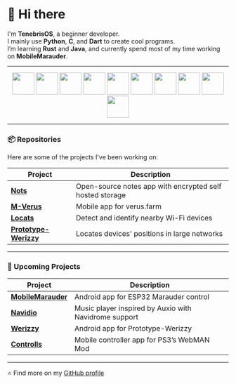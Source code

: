 # 👋 Hi there

I'm **TenebrisOS**, a beginner developer.  
I mainly use **Python**, **C**, and **Dart** to create cool programs.  
I’m learning **Rust** and **Java**, and currently spend most of my time working on **MobileMarauder**.

---

<div align="center">
  <img src="https://cdn.jsdelivr.net/gh/devicons/devicon/icons/androidstudio/androidstudio-original.svg" height="50"/>
  <img src="https://cdn.jsdelivr.net/gh/devicons/devicon/icons/flutter/flutter-original.svg" height="50"/>
  <img src="https://cdn.jsdelivr.net/gh/devicons/devicon/icons/dart/dart-original.svg" height="50"/>
  <img src="https://cdn.jsdelivr.net/gh/devicons/devicon/icons/linux/linux-original.svg" height="50"/>
  <img src="https://cdn.jsdelivr.net/gh/devicons/devicon/icons/c/c-original.svg" height="50"/>
  <img src="https://cdn.jsdelivr.net/gh/devicons/devicon/icons/csharp/csharp-original.svg" height="50"/>
  <img src="https://cdn.jsdelivr.net/gh/devicons/devicon/icons/python/python-original.svg" height="50"/>
  <img src="https://cdn.jsdelivr.net/gh/devicons/devicon/icons/raspberrypi/raspberrypi-original.svg" height="50"/>
  <img src="https://cdn.jsdelivr.net/gh/devicons/devicon/icons/unity/unity-original.svg" height="50"/>
  <img src="https://cdn.jsdelivr.net/gh/devicons/devicon/icons/vscode/vscode-original.svg" height="50"/>
</div>

---

### 📦 Repositories

Here are some of the projects I've been working on:

<div align="center">
  
| Project | Description |
|----------|--------------|
| [**Nots**](https://github.com/TenebrisOS/Nots) | Open-source notes app with encrypted self hosted storage |
| [**M-Verus**](https://github.com/TenebrisOS/M-Verus) | Mobile app for verus.farm |
| [**Locats**](https://github.com/TenebrisOS/Locats) | Detect and identify nearby Wi-Fi devices |
| [**Prototype-Werizzy**](https://github.com/TenebrisOS/Prototype-Werizzy) | Locates devices' positions in large networks |

</div>

---

### 🚀 Upcoming Projects

<div align="center">
  
| Project | Description |
|----------|--------------|
| [**MobileMarauder**](https://github.com/TenebrisOS/MobileMarauder) | Android app for ESP32 Marauder control |
| [**Navidio**](https://github.com/TenebrisOS/Navidio) | Music player inspired by Auxio with Navidrome support |
| [**Werizzy**](https://github.com/TenebrisOS/Werizzy) | Android app for Prototype-Werizzy |
| [**Controlls**](https://github.com/TenebrisOS/Controlls) | Mobile controller app for PS3’s WebMAN Mod |

</div>

---

⭐ Find more on my [GitHub profile](https://github.com/TenebrisOS)
